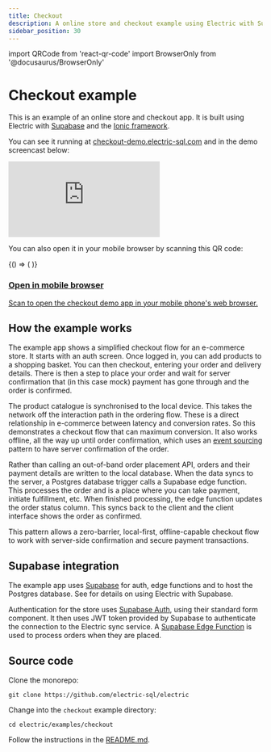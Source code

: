 ```yaml
---
title: Checkout
description: A online store and checkout example using Electric with Supabase and Ionic
sidebar_position: 30
---
```


import QRCode from 'react-qr-code'
import BrowserOnly from '@docusaurus/BrowserOnly'

# Checkout example

This is an example of an online store and checkout app. It is built using Electric with [Supabase](#supabase-integration) and the [Ionic framework](https://ionicframework.com).

You can see it running at [checkout-demo.electric-sql.com](http://checkout-demo.electric-sql.com/) and in the demo screencast below:

<div className="pb-4">
  <div className="card mt-4">
    <div className="embed-container w-100 max-w-md">
      <iframe src="https://www.youtube.com/embed/WhRBvJ4cUWk"
          frameborder="0"
          allow="encrypted-media; picture-in-picture"
          allowfullscreen>
      </iframe>
    </div>
  </div>
</div>

You can also open it in your mobile browser by scanning this QR code:

<div className="grid grid-cols-1 gap-4 my-6 mb-8 clear-both">
  <div className="tile">
    <div className="px-3 md:px-4">
      <div className="my-2 sm:my-3 md:my-4 --w-8 --sm:w-9 --md:w-10">
        <div className="flex flex-row">
          <div className="qr-container">
            <BrowserOnly>
              {() => (
                <a href="https://checkout-demo.electric-sql.com" target="_blank">
                  <QRCode value="https://checkout-demo.electric-sql.com" />
                </a>
              )}
            </BrowserOnly>
          </div>
          <div className="ml-8 sm:ml-10 lg:ml-12 -mt-1 sm:-mt-0">
            <a href="https://checkout-demo.electric-sql.com">
              <h3>
                Open in mobile browser
              </h3>
              <p className="text-small mb-2 max-w-sm">
                Scan to open the checkout demo app in your mobile phone's web browser.
              </p>
            </a>
          </div>
        </div>
      </div>
    </div>
  </div>
</div>

## How the example works

The example app shows a simplified checkout flow for an e-commerce store. It starts with an auth screen. Once logged in, you can add products to a shopping basket. You can then checkout, entering your order and delivery details. There is then a step to place your order and wait for server confirmation that (in this case mock) payment has gone through and the order is confirmed.

The product catalogue is synchronised to the local device. This takes the network off the interaction path in the ordering flow. These is a direct relationship in e-commerce between latency and conversion rates. So this demonstrates a checkout flow that can maximum conversion. It also works offline, all the way up until order confirmation, which uses an [event sourcing](../integrations/event-sourcing/) pattern to have server confirmation of the order.

Rather than calling an out-of-band order placement API, orders and their payment details are written to the local database. When the data syncs to the server, a Postgres database trigger calls a Supabase edge function. This processes the order and is a place where you can take payment, initiate fulfillment, etc. When finished processing, the edge function updates the order status column. This syncs back to the client and the client interface shows the order as confirmed.

This pattern allows a zero-barrier, local-first, offline-capable checkout flow to work with server-side confirmation and secure payment transactions.

## Supabase integration

The example app uses [Supabase](https://supabase.com) for auth, edge functions and to host the Postgres database. See <DocPageLink path="deployment/supabase" /> for details on using Electric with Supabase.

Authentication for the store uses [Supabase Auth](https://supabase.com/docs/guides/auth), using their standard form component. It then uses JWT token provided by Supabase to authenticate the connection to the Electric sync service. A [Supabase Edge Function](../integrations/event-sourcing/supabase.md) is used to process orders when they are placed.

## Source code

Clone the monorepo:

```shell
git clone https://github.com/electric-sql/electric
```

Change into the `checkout` example directory:

```shell
cd electric/examples/checkout
```

Follow the instructions in the [README.md](https://github.com/electric-sql/electric/blob/main/examples/checkout/README.md).
